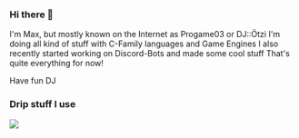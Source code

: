 ### Hi there 👋
I'm Max, but mostly known on the Internet as Progame03 or DJ::Ötzi
I'm doing all kind of stuff with C-Family languages and Game Engines
I also recently started working on Discord-Bots and made some cool stuff
That's quite everything for now!

Have fun
DJ

### Drip stuff I use
<img align="center" src="https://github-readme-stats.vercel.app/api/top-langs/?username=<Progame03>&theme=hacker" />


<!--
**Progame03/Progame03** is a ✨ _special_ ✨ repository because its `README.md` (this file) appears on your GitHub profile.

Here are some ideas to get you started:

- 🔭 I’m currently working on ...
- 🌱 I’m currently learning ...
- 👯 I’m looking to collaborate on ...
- 🤔 I’m looking for help with ...
- 💬 Ask me about ...
- 📫 How to reach me: ...
- 😄 Pronouns: ...
- ⚡ Fun fact: ...
-->
